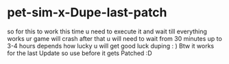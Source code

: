 # pet-sim-x-Dupe-last-patch
so for this to work this time u need to execute it and wait till everything works ur game will crash after that u will need to wait from 30 minutes up to 3-4 hours
depends how lucky u will get 
good luck duping : )
Btw it works for the last Update so use before it gets Patched :D
